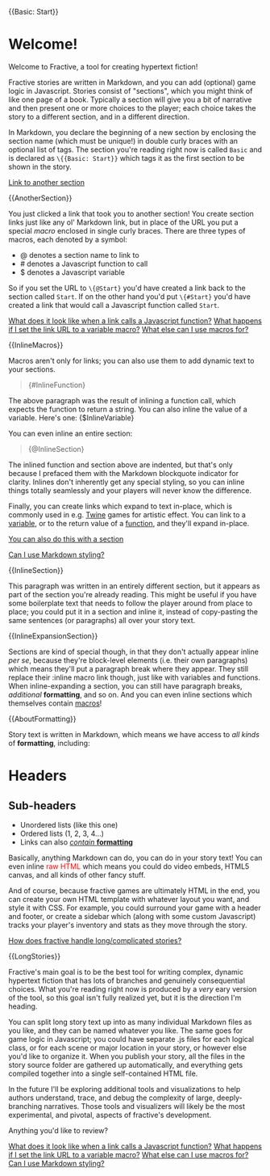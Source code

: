 {{Basic: Start}}

# Welcome!

Welcome to Fractive, a tool for creating hypertext fiction!

Fractive stories are written in Markdown, and you can add (optional) game logic in Javascript. Stories consist of "sections", which you might think of like one page of a book. Typically a section will give you a bit of narrative and then present one or more choices to the player; each choice takes the story to a different section, and in a different direction.

In Markdown, you declare the beginning of a new section by enclosing the section name (which must be unique!) in double curly braces with an optional list of tags. The section you're reading right now is called `Basic` and is declared as `\{{Basic: Start}}` which tags it as the first section to be shown in the story.

[Link to another section]({@AnotherSection})

{{AnotherSection}}

You just clicked a link that took you to another section! You create section links just like any ol' Markdown link, but in place of the URL you put a special _macro_ enclosed in single curly braces. There are three types of macros, each denoted by a symbol:

- @ denotes a section name to link to
- \# denotes a Javascript function to call
- $ denotes a Javascript variable

So if you set the URL to `\{@Start}` you'd have created a link back to the section called `Start`. If on the other hand you'd put `\{#Start}` you'd have created a link that would call a Javascript function called `Start`.

[What does it look like when a link calls a Javascript function?]({#FunctionLink})
[What happens if I set the link URL to a variable macro?]({#VariableLink})
[What else can I use macros for?]({@InlineMacros})

{{InlineMacros}}

Macros aren't only for links; you can also use them to add dynamic text to your sections.

>{#InlineFunction}

The above paragraph was the result of inlining a function call, which expects the function to return a string. You can also inline the value of a variable. Here's one: {$InlineVariable}

You can even inline an entire section:

>{@InlineSection}

The inlined function and section above are indented, but that's only because I prefaced them with the Markdown blockquote indicator for clarity. Inlines don't inherently get any special styling, so you can inline things totally seamlessly and your players will never know the difference.

Finally, you can create links which expand to text in-place, which is commonly used in e.g. [Twine](https://twinery.org/2/) games for artistic effect. You can link to a [variable]({$InlineExpansionVariable:inline}), or to the return value of a [function]({#InlineExpansionFunction:inline}), and they'll expand in-place.

[You can also do this with a section]({@InlineExpansionSection:inline})

[Can I use Markdown styling?]({@AboutFormatting})

{{InlineSection}}

This paragraph was written in an entirely different section, but it appears as part of the section you're already reading. This might be useful if you have some boilerplate text that needs to follow the player around from place to place; you could put it in a section and inline it, instead of copy-pasting the same sentences (or paragraphs) all over your story text.

{{InlineExpansionSection}}

Sections are kind of special though, in that they don't actually appear inline _per se_, because they're block-level elements (i.e. their own paragraphs) which means they'll put a paragraph break where they appear. They still replace their :inline macro link though, just like with variables and functions. When inline-expanding a section, you can still have paragraph breaks, *additional* **formatting**, and so on. And you can even inline sections which themselves contain [macros]({#RaiseAlert})!

{{AboutFormatting}}

Story text is written in Markdown, which means we have access to *all kinds* of **formatting**, including:

# Headers

## Sub-headers

- Unordered lists (like this one)
- Ordered lists (1, 2, 3, 4...)
- Links can also [*contain* **formatting**]({#RaiseAlert})

Basically, anything Markdown can do, you can do in your story text! You can even inline <span style="color:#ff0000">raw HTML</span> which means you could do video embeds, HTML5 canvas, and all kinds of other fancy stuff.

And of course, because fractive games are ultimately HTML in the end, you can create your own HTML template with whatever layout you want, and style it with CSS. For example, you could surround your game with a header and footer, or create a sidebar which (along with some custom Javascript) tracks your player's inventory and stats as they move through the story.

[How does fractive handle long/complicated stories?]({@LongStories})

{{LongStories}}

Fractive's main goal is to be the best tool for writing complex, dynamic hypertext fiction that has lots of branches and genuinely consequential choices. What you're reading right now is produced by a _very_ eary version of the tool, so this goal isn't fully realized yet, but it is the direction I'm heading.

You can split long story text up into as many individual Markdown files as you like, and they can be named whatever you like. The same goes for game logic in Javascript; you could have separate .js files for each logical class, or for each scene or major location in your story, or however else you'd like to organize it. When you publish your story, all the files in the story source folder are gathered up automatically, and everything gets compiled together into a single self-contained HTML file.

In the future I'll be exploring additional tools and visualizations to help authors understand, trace, and debug the complexity of large, deeply-branching narratives. Those tools and visualizers will likely be the most experimental, and pivotal, aspects of fractive's development.

Anything you'd like to review?

[What does it look like when a link calls a Javascript function?]({#FunctionLink})
[What happens if I set the link URL to a variable macro?]({#VariableLink})
[What else can I use macros for?]({@InlineMacros})
[Can I use Markdown styling?]({@AboutFormatting})
